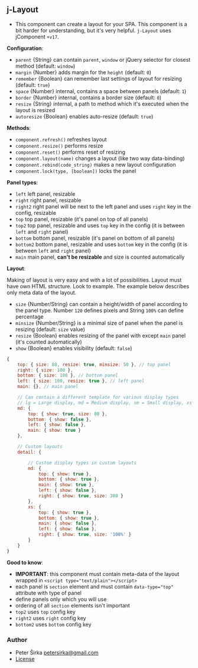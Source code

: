 ## j-Layout

- This component can create a layout for your SPA. This component is a bit harder for understanding, but it's very helpful. `j-Layout` uses jComponent `+v17`.

__Configuration__:

- `parent` {String} can contain `parent`, `window` or jQuery selector for closest method (default: `window`)
- `margin` {Number} adds margin for the `height` (default: `0`)
- `remember` {Boolean} can remember last settings of layout for resizing (default: `true`)
- `space` {Number} internal, contains a space between panels (default: `1`)
- `border` {Number} internal, contains a border size (default: `0`)
- `resize` {String} internal, a path to method which it's executed when the layout is resized
- `autoresize` {Boolean} enables auto-resize (default: `true`)

__Methods__:

- `component.refresh()` refreshes layout
- `component.resize()` performs resize
- `component.reset()` performs reset of resizing
- `component.layout(name)` changes a layout (like two way data-binding)
- `component.rebind(code_string)` makes a new layout configuration
- `component.lock(type, [boolean])` locks the panel

__Panel types__:

- `left` left panel, resizable
- `right` right panel, resizable
- `right2` right panel will be next to the left panel and uses `right` key in the config, resizable
- `top` top panel, resizable (it's panel on top of all panels)
- `top2` top panel, resizable and uses `top` key in the config (it is between `left` and `right` panel)
- `bottom` bottom panel, resizable (it's panel on bottom of all panels)
- `bottom2` bottom panel, resizable and uses `bottom` key in the config (it is between `left` and `right` panel)
- `main` main panel, __can't be resizable__ and size is counted automatically

__Layout__:

Making of layout is very easy and with a lot of possibilities. Layout must have own HTML structure. Look to example. The example below describes only meta data of the layout.

- `size` {Number/String} can contain a height/width of panel according to the panel type. Number `120` defines pixels and String `100%` can define percentage
- `minsize` {Number/String} is a minimal size of panel when the panel is resizing (default: `size` value)
- `resize` {Boolean} enables resizing of the panel with except `main` panel (it's counted automatically)
- `show` {Boolean} enables visibility (default: `false`)

```javascript
{
	top: { size: 80, resize: true, minsize: 50 }, // top panel
	right: { size: 100 },
	bottom: { size: 100 }, // bottom panel
	left: { size: 100, resize: true }, // left panel
	main: {}, // main panel

	// Can contain a different template for various display types
	// lg = Large display, md = Medium display, sm = Small display, xs = Extra small display
	md: {
		top: { show: true, size: 80 },
		bottom: { show: false },
		left: { show: false },
		main: { show: true }
	},

	// Custom layouts
	detail: {

		// Custom display types in custom layouts
		md: {
			top: { show: true },
			bottom: { show: true },
			main: { show: true },
			left: { show: false },
			right: { show: true, size: 300 }
		},
		xs: {
			top: { show: true },
			bottom: { show: true },
			main: { show: false },
			left: { show: false },
			right: { show: true, size: '100%' }
		}
	}
}
```

__Good to know__:

- __IMPORTANT__: this component must contain meta-data of the layout wrapped in `<script type="text/plain"></script>`
- each panel is `section` element and must contain `data-type="top"` attribute with type of panel
- define panels only which you will use
- ordering of all `section` elements isn't important
- `top2` uses `top` config key
- `right2` uses `right` config key
- `bottom2` uses `bottom` config key

### Author

- Peter Širka <petersirka@gmail.com>
- [License](https://www.totaljs.com/license/)
